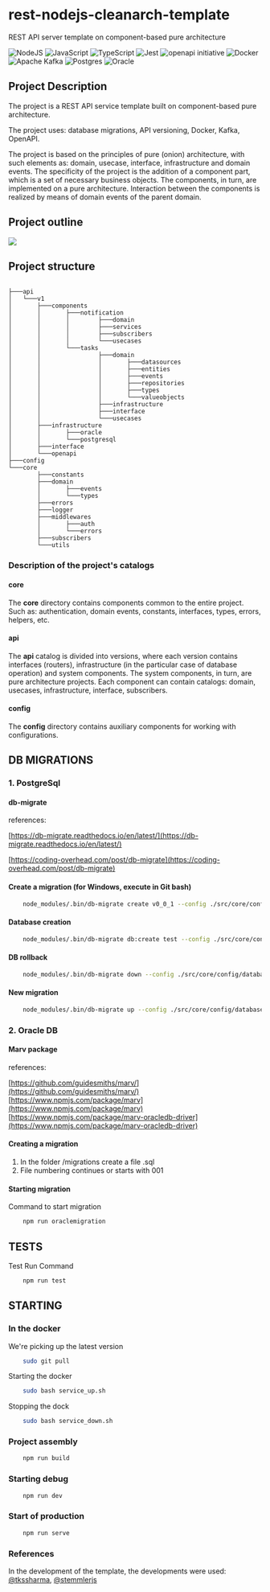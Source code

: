 # rest-nodejs-cleanarch-template

REST API server template on component-based pure architecture

![NodeJS](https://img.shields.io/badge/node.js-6DA55F?style=for-the-badge&logo=node.js&logoColor=white) ![JavaScript](https://img.shields.io/badge/javascript-%23323330.svg?style=for-the-badge&logo=javascript&logoColor=%23F7DF1E) ![TypeScript](https://img.shields.io/badge/typescript-%23007ACC.svg?style=for-the-badge&logo=typescript&logoColor=white) ![Jest](https://img.shields.io/badge/-jest-%23C21325?style=for-the-badge&logo=jest&logoColor=white) ![openapi initiative](https://img.shields.io/badge/openapiinitiative-%23000000.svg?style=for-the-badge&logo=openapiinitiative&logoColor=white) ![Docker](https://img.shields.io/badge/docker-%230db7ed.svg?style=for-the-badge&logo=docker&logoColor=white) ![Apache Kafka](https://img.shields.io/badge/Apache%20Kafka-000?style=for-the-badge&logo=apachekafka) ![Postgres](https://img.shields.io/badge/postgres-%23316192.svg?style=for-the-badge&logo=postgresql&logoColor=white) ![Oracle](https://img.shields.io/badge/Oracle-F80000?style=for-the-badge&logo=oracle&logoColor=white)

## Project Description

The project is a REST API service template built on component-based pure architecture.

The project uses: database migrations, API versioning, Docker, Kafka, OpenAPI.

The project is based on the principles of pure (onion) architecture, with such elements as: domain, usecase, interface, infrastructure and domain events.
The specificity of the project is the addition of a component part, which is a set of necessary business objects.
The components, in turn, are implemented on a pure architecture.
Interaction between the components is realized by means of domain events of the parent domain.

## Project outline

<!--
@startuml projectdiagram
left to right direction
artifact "Проект" {
    folder "API" { 
        folder "V1" {
            component "interface"
            folder "components" {
                hexagon "task" {
                    component "interface" as intr1
                    component "domain" as domain1
                    component "usecase" as usecase1
                    component "infrastructure" as infr1
                }
                hexagon "notification" {
                    component "interface" as intr2
                    component "domain" as domain2
                    component "usecase" as usecase2
                    component "infrastructure" as infr2
                }
            }
            component "infrastructure"
            component "openapi"
        }
    }
    folder "CORE" {
        component "midlware"
        component "domen"
        component "utils"
        component "errors"
        component "constants"
        component "logger"
    }
}
@enduml
-->

![](projectdiagram.svg)

## Project structure

```

├───api
│   └───v1
│       ├───components
│       │       ├───notification
│       │       │        ├───domain
│       │       │        ├───services
│       │       │        ├───subscribers
│       │       │        └───usecases
│       │       └───tasks
│       │                ├───domain
│       │                │       ├───datasources
│       │                │       ├───entities
│       │                │       ├───events
│       │                │       ├───repositories
│       │                │       ├───types
│       │                │       └───valueobjects
│       │                ├───infrastructure
│       │                ├───interface
│       │                └───usecases
│       ├───infrastructure
│       │       ├───oracle
│       │       └───postgresql
│       ├───interface
│       └───openapi
├───config
└───core
        ├───constants
        ├───domain
        │       ├───events
        │       └───types
        ├───errors
        ├───logger
        ├───middlewares
        │       ├───auth
        │       └───errors
        ├───subscribers
        └───utils
```

### Description of the project's catalogs

#### core

The **core** directory contains components common to the entire project. Such as: authentication, domain events, constants, interfaces, types, errors, helpers, etc.

#### api

The **api** catalog is divided into versions, where each version contains interfaces (routers), infrastructure (in the particular case of database operation) and system components. The system components, in turn, are pure architecture projects. Each component can contain catalogs: domain, usecases, infrastructure, interface, subscribers.

#### config

The **config** directory contains auxiliary components for working with configurations.

## DB MIGRATIONS

### 1. PostgreSql

#### db-migrate

references:

[https://db-migrate.readthedocs.io/en/latest/](https://db-migrate.readthedocs.io/en/latest/)

[https://coding-overhead.com/post/db-migrate](https://coding-overhead.com/post/db-migrate)

#### Create a migration (for Windows, execute in Git bash)

```bash
    node_modules/.bin/db-migrate create v0_0_1 --config ./src/core/config/database.json --sql-file
```

#### Database creation

```bash
    node_modules/.bin/db-migrate db:create test --config ./src/core/config/database.json
```

#### DB rollback

```bash
    node_modules/.bin/db-migrate down --config ./src/core/config/database.json
```

#### New migration

```bash
    node_modules/.bin/db-migrate up --config ./src/core/config/database.json
```

### 2. Oracle DB

#### Marv package

references:

[https://github.com/guidesmiths/marv/](https://github.com/guidesmiths/marv/)
[https://www.npmjs.com/package/marv](https://www.npmjs.com/package/marv)
[https://www.npmjs.com/package/marv-oracledb-driver](https://www.npmjs.com/package/marv-oracledb-driver)

#### Creating a migration

1. In the folder /migrations create a file .sql
2. File numbering continues or starts with 001

#### Starting migration

Command to start migration

```bash
    npm run oraclemigration
```

## TESTS

Test Run Command

```bash
    npm run test
```

## STARTING

### In the docker

We're picking up the latest version

```bash
    sudo git pull
```

Starting the docker

```bash
    sudo bash service_up.sh
```

Stopping the dock

```bash
    sudo bash service_down.sh
```

### Project assembly

```bash
    npm run build
```

### Starting debug

```bash
    npm run dev
```

### Start of production

```bash
    npm run serve
```

### References

In the development of the template, the developments were used: [@tkssharma](https://github.com/tkssharma#hey-im-tarun-tkssharma), [@stemmlerjs](https://github.com/stemmlerjs/white-label)